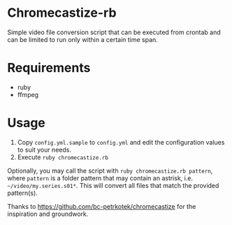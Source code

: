 # Chromecastize-rb

Simple video file conversion script that can be executed from crontab and can be limited to run only within a certain time span.

# Requirements

* ruby
* ffmpeg


# Usage

1. Copy `config.yml.sample` to `config.yml` and edit the configuration values to suit your needs.
2. Execute `ruby chromecastize.rb`

Optionally, you may call the script with `ruby chromecastize.rb pattern`, where `pattern` is a folder pattern that may contain an astrisk, i.e. `~/video/my.series.s01*`. This will convert all files that match the provided pattern(s).



Thanks to https://github.com/bc-petrkotek/chromecastize for the inspiration and groundwork.

